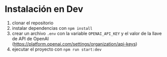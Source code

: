 # Instalación en Dev

1. clonar el repositorio
2. instalar dependencias con `npm install`
3. crear un archivo `.env` con la variable `OPENAI_API_KEY` y el valor de la llave de API de OpenAI  (https://platform.openai.com/settings/organization/api-keys)
4. ejecutar el proyecto con `npm run start:dev`